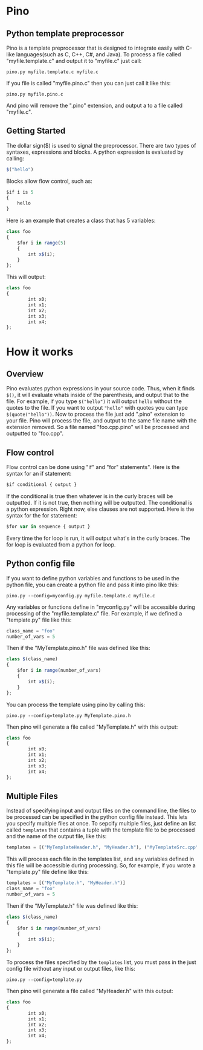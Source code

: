 # Pino

## Python template preprocessor

Pino is a template preprocessor that is designed to integrate easily with C-like languages(such as C, C++, C#, and Java). To process a file called "myfile.template.c" and output it to "myfile.c" just call:
```
pino.py myfile.template.c myfile.c
```
If you file is called "myfile.pino.c" then you can just call it like this:
```
pino.py myfile.pino.c
```
And pino will remove the ".pino" extension, and output a to a file called "myfile.c".

## Getting Started

The dollar sign($) is used to signal the preprocessor. There are two types of syntaxes, expressions and blocks. A python expression is evaluated by calling:
```Javascript
$("hello")
```
Blocks allow flow control, such as:
```Javascript
$if i is 5
{
    hello
}
```
Here is an example that creates a class that has 5 variables:
```Javascript
class foo
{
    $for i in range(5)
    {
        int x$(i);
    }
};
```
This will output:
```Javascript
class foo
{
        int x0;
        int x1;
        int x2;
        int x3;
        int x4;
};
```

# How it works

## Overview

Pino evaluates python expressions in your source code. Thus, when it finds `$()`, it will evaluate whats inside of the parenthesis, and output that to the file. For example, if you type `$("hello")` it will output `hello` without the quotes to the file. If you want to output `"hello"` with quotes you can type `$(quote("hello"))`. Now to process the file just add ".pino" extension to your file. Pino will process the file, and output to the same file name with the extension removed. So a file named "foo.cpp.pino" will be processed and outputted to "foo.cpp".

## Flow control

Flow control can be done using "if" and "for" statements". Here is the syntax for an if statement:
```Javascript
$if conditional { output }
```
If the conditional is true then whatever is in the curly braces will be outputted. If it is not true, then nothing will be outputted. The conditional is a python expression. Right now, else clauses are not supported. Here is the syntax for the for statement:
```Javascript
$for var in sequence { output }
```
Every time the for loop is run, it will output what's in the curly braces. The for loop is evaluated from a python for loop.

## Python config file

If you want to define python variables and functions to be used in the python file, you can create a python file and pass it into pino like this:
```
pino.py --config=myconfig.py myfile.template.c myfile.c
```
Any variables or functions define in "myconfig.py" will be accessible during processing of the "myfile.template.c" file. For example, if we defined a "template.py" file like this:
```Python
class_name = "foo"
number_of_vars = 5
```
Then if the "MyTemplate.pino.h" file was defined like this:
```Javascript
class $(class_name)
{
    $for i in range(number_of_vars)
    {
        int x$(i);
    }
};
```
You can process the template using pino by calling this:
```
pino.py --config=template.py MyTemplate.pino.h
```
Then pino will generate a file called "MyTemplate.h" with this output:
```Javascript
class foo
{
        int x0;
        int x1;
        int x2;
        int x3;
        int x4;
};
```

## Multiple Files

Instead of specifying input and output files on the command line, the files to be processed can be specified in the python config file instead. This lets you specify multiple files at once. To sepcify multiple files, just define an list called `templates` that contains a tuple with the template file to be processed and the name of the output file, like this:
```Python
templates = [("MyTemplateHeader.h", "MyHeader.h"), ("MyTemplateSrc.cpp", "MySrc.cpp")]
```
This will process each file in the templates list, and any variables defined in this file will be accessible during processing.  So, for example, if you wrote a "template.py" file define like this:
```Python
templates = [("MyTemplate.h", "MyHeader.h")]
class_name = "foo"
number_of_vars = 5
```
Then if the "MyTemplate.h" file was defined like this:
```Javascript
class $(class_name)
{
    $for i in range(number_of_vars)
    {
        int x$(i);
    }
};
```
To process the files specified by the `templates` list, you must pass in the just config file without any input or output files, like this:
```
pino.py --config=template.py
```
Then pino will generate a file called "MyHeader.h" with this output:
```Javascript
class foo
{
        int x0;
        int x1;
        int x2;
        int x3;
        int x4;
};
```

